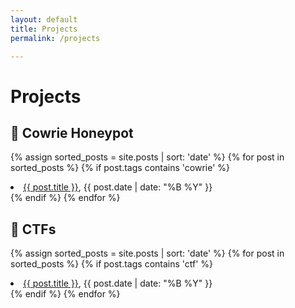 ```yaml
---
layout: default
title: Projects
permalink: /projects

---
```

# Projects

## :honey_pot: Cowrie Honeypot


{% assign sorted_posts = site.posts | sort: 'date' %}
{% for post in sorted_posts %}
    {% if post.tags contains 'cowrie' %}
<li><a href="{{ post.url }}">{{ post.title }}</a>,  {{ post.date | date: "%B %Y" }}</li>
    {% endif %}
{% endfor %}


## :flags: CTFs

{% assign sorted_posts = site.posts | sort: 'date' %}
{% for post in sorted_posts %}
    {% if post.tags contains 'ctf' %}
<li><a href="{{ post.url }}">{{ post.title }}</a>,  {{ post.date | date: "%B %Y" }}</li>
    {% endif %}
{% endfor %}
